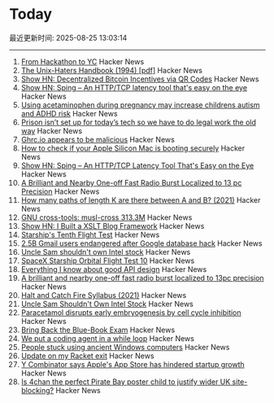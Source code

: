 # Today

最近更新时间: 2025-08-25 13:03:14

--- 
1. [From Hackathon to YC](https://www.producthunt.com/p/april-yc-s25/from-hackathon-to-yc) Hacker News
2. [The Unix-Haters Handbook (1994) [pdf]](https://simson.net/ref/ugh.pdf) Hacker News
3. [Show HN: Decentralized Bitcoin Incentives via QR Codes](https://github.com/DT7QR/Bitcoin-Rewards-System-Proposal) Hacker News
4. [Show HN: Sping – An HTTP/TCP latency tool that's easy on the eye](https://dseltzer.gitlab.io/sping/docs/) Hacker News
5. [Using acetaminophen during pregnancy may increase childrens autism and ADHD risk](https://hsph.harvard.edu/news/using-acetaminophen-during-pregnancy-may-increase-childrens-autism-and-adhd-risk/) Hacker News
6. [Prison isn’t set up for today’s tech so we have to do legal work the old way](https://prisonjournalismproject.org/2025/08/19/prisons-outdated-technology-hurts-our-chances-at-freedom/) Hacker News
7. [Ghrc.io appears to be malicious](https://bmitch.net/blog/2025-08-22-ghrc-appears-malicious/) Hacker News
8. [How to check if your Apple Silicon Mac is booting securely](https://eclecticlight.co/2025/08/21/how-to-check-if-your-apple-silicon-mac-is-booting-securely/) Hacker News
9. [Show HN: Sping – An HTTP/TCP Latency Tool That's Easy on the Eye](https://dseltzer.gitlab.io/sping/docs/) Hacker News
10. [A Brilliant and Nearby One-off Fast Radio Burst Localized to 13 pc Precision](https://iopscience.iop.org/article/10.3847/2041-8213/adf62f) Hacker News
11. [How many paths of length K are there between A and B? (2021)](https://horace.io/walks) Hacker News
12. [GNU cross-tools: musl-cross 313.3M](https://github.com/cross-tools/musl-cross) Hacker News
13. [Show HN: I Built a XSLT Blog Framework](https://vgr.land/content/posts/20250821.xml) Hacker News
14. [Starship's Tenth Flight Test](https://www.spacex.com/launches/starship-flight-10) Hacker News
15. [2.5B Gmail users endangered after Google database hack](https://www.pcworld.com/article/2880822/2-5-billion-gmail-users-endangered-after-google-database-hack.html) Hacker News
16. [Uncle Sam shouldn't own Intel stock](https://www.wsj.com/opinion/uncle-sam-shouldnt-own-intel-stock-ccd6986d) Hacker News
17. [SpaceX Starship Orbital Flight Test 10](https://www.spacex.com/launches/starship-flight-10) Hacker News
18. [Everything I know about good API design](https://www.seangoedecke.com/good-api-design/) Hacker News
19. [A brilliant and nearby one-off fast radio burst localized to 13pc precision](https://iopscience.iop.org/article/10.3847/2041-8213/adf62f) Hacker News
20. [Halt and Catch Fire Syllabus (2021)](https://bits.ashleyblewer.com/halt-and-catch-fire-syllabus/) Hacker News
21. [Uncle Sam Shouldn't Own Intel Stock](https://www.wsj.com/opinion/uncle-sam-shouldnt-own-intel-stock-ccd6986d) Hacker News
22. [Paracetamol disrupts early embryogenesis by cell cycle inhibition](https://academic.oup.com/humrep/advance-article/doi/10.1093/humrep/deaf116/8234396) Hacker News
23. [Bring Back the Blue-Book Exam](https://www.chronicle.com/article/bring-back-the-blue-book-exam) Hacker News
24. [We put a coding agent in a while loop](https://github.com/repomirrorhq/repomirror/blob/main/repomirror.md) Hacker News
25. [People stuck using ancient Windows computers](https://www.bbc.com/future/article/20250516-the-people-stuck-using-ancient-windows-computers) Hacker News
26. [Update on my Racket exit](https://blog.winny.tech/posts/update-on-my-racket-exit/) Hacker News
27. [Y Combinator says Apple's App Store has hindered startup growth](https://techcrunch.com/2025/08/22/y-combinator-says-apples-app-store-has-hindered-startup-growth/) Hacker News
28. [Is 4chan the perfect Pirate Bay poster child to justify wider UK site-blocking?](https://torrentfreak.com/uk-govt-finds-ideal-pirate-bay-poster-boy-to-sell-blocking-of-non-pirate-sites-250824/) Hacker News
